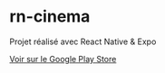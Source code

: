 # rn-cinema

Projet réalisé avec React Native & Expo

[ Voir sur le Google Play Store ](https://play.google.com/store/apps/details?id=s2lf.cinema)
